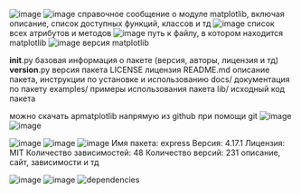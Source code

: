 ![image](https://github.com/user-attachments/assets/0db35eb6-12d1-4d0c-9457-1c552516d095)
![image](https://github.com/user-attachments/assets/f1c05886-5b9d-4f2e-8e4b-2cc6c2c241bf)
справочное сообщение о модуле matplotlib, включая описание, список доступных функций, классов и тд
![image](https://github.com/user-attachments/assets/258256c4-b967-480a-8359-770c6fa9920c)
список всех атрибутов и методов
![image](https://github.com/user-attachments/assets/ffd49a4c-c25d-486c-ab3e-3ca607a869fd)
путь к файлу, в котором находится matplotlib
![image](https://github.com/user-attachments/assets/1a7667a5-7c26-409f-b844-895accd8541f)
версия matplotlib

__init__.py базовая информация о пакете (версия, авторы, лицензия и тд)
__version__.py версия пакета
LICENSE лицензия
README.md описание пакета, инструкции по установке и использованию
docs/ документация по пакету
examples/ примеры использования пакета
lib/ исходный код пакета

можно скачать арmatplotlib напрямую из github при помощи git
![image](https://github.com/user-attachments/assets/d3d8737b-f5dc-428f-a001-d73f3d92307a)
![image](https://github.com/user-attachments/assets/fd9d0f71-36d3-453f-8787-496df60768b7)


![image](https://github.com/user-attachments/assets/3c06d8e1-e159-48ff-ada0-f34fccb2e750)
![image](https://github.com/user-attachments/assets/a085f5b9-f5a1-468b-a6d3-f98d5328a989)
![image](https://github.com/user-attachments/assets/8111d4ea-ef9e-4647-9598-7c80ee2e6543)
Имя пакета: express
Версия: 4.17.1
Лицензия: MIT
Количество зависимостей: 48
Количество версий: 231
описание, сайт, зависимости и тд

![image](https://github.com/user-attachments/assets/9d668c80-02b7-4cf5-aaf7-85d493058967)
![image](https://github.com/user-attachments/assets/4e419b62-ff70-4a20-9eb7-11392b7ae111)
![dependencies](https://github.com/user-attachments/assets/577a8c98-646a-4ff3-9b32-8c560b088cce)
